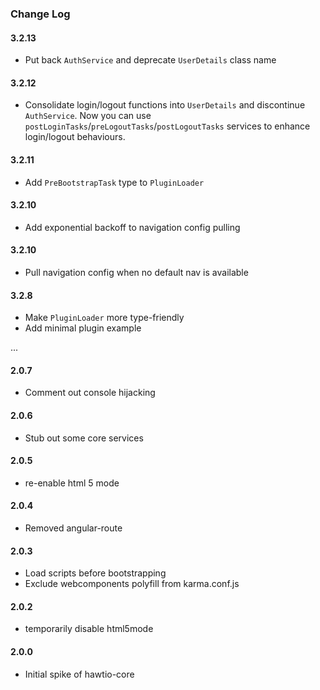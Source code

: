 ### Change Log

#### 3.2.13
* Put back `AuthService` and deprecate `UserDetails` class name

#### 3.2.12
* Consolidate login/logout functions into `UserDetails` and discontinue `AuthService`.
  Now you can use `postLoginTasks`/`preLogoutTasks`/`postLogoutTasks` services to
  enhance login/logout behaviours.

#### 3.2.11
* Add `PreBootstrapTask` type to `PluginLoader`

#### 3.2.10

* Add exponential backoff to navigation config pulling

#### 3.2.10

* Pull navigation config when no default nav is available

#### 3.2.8
* Make `PluginLoader` more type-friendly
* Add minimal plugin example

...

#### 2.0.7
* Comment out console hijacking

#### 2.0.6
* Stub out some core services

#### 2.0.5
* re-enable html 5 mode 

#### 2.0.4
* Removed angular-route

#### 2.0.3
* Load scripts before bootstrapping
* Exclude webcomponents polyfill from karma.conf.js

#### 2.0.2
* temporarily disable html5mode

#### 2.0.0
* Initial spike of hawtio-core
